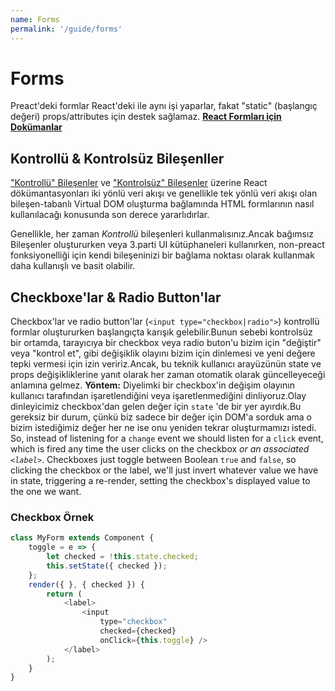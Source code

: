 ```yaml
---
name: Forms
permalink: '/guide/forms'
---
```


# Forms


Preact'deki formlar React'deki ile aynı işi yaparlar, fakat "static" (başlangıç değeri) props/attributes için destek sağlamaz.
**[React Formları için Dokümanlar](https://facebook.github.io/react/docs/forms.html)**

## Kontrollü & Kontrolsüz Bileşenller


["Kontrollü" Bileşenler](https://facebook.github.io/react/docs/forms.html#controlled-components) ve ["Kontrolsüz" Bileşenler](https://facebook.github.io/react/docs/forms.html#uncontrolled-components) üzerine React dökümantasyonları iki yönlü veri akışı ve genellikle tek yönlü veri akışı olan bileşen-tabanlı Virtual DOM oluşturma bağlamında HTML formlarının nasıl kullanılacağı konusunda son derece yararlıdırlar.

Genellikle, her zaman _Kontrollü_ bileşenleri kullanmalısınız.Ancak bağımsız Bileşenler oluştururken veya 3.parti UI kütüphaneleri kullanırken, non-preact fonksiyonelliği için kendi bileşeninizi bir bağlama noktası olarak kullanmak daha kullanışlı ve basit olabilir.

## Checkboxe'lar & Radio Button'lar

Checkbox'lar ve radio button'lar (`<input type="checkbox|radio">`) kontrollü formlar oluştururken başlangıçta karışık gelebilir.Bunun sebebi kontrolsüz bir ortamda, tarayıcıya bir checkbox veya radio buton'u bizim için "değiştir" veya "kontrol et", gibi değişiklik olayını bizim için dinlemesi ve yeni değere tepki vermesi için izin veririz.Ancak, bu teknik kullanıcı arayüzünün state ve props değişikliklerine yanıt olarak her zaman otomatik olarak güncelleyeceği anlamına gelmez.
**Yöntem:** Diyelimki bir checkbox'in değişim olayının kullanıcı tarafından işaretlendiğini veya işaretlenmediğini dinliyoruz.Olay dinleyicimiz checkbox'dan gelen değer için `state` 'de bir yer ayırdık.Bu gereksiz bir durum, çünkü biz sadece bir değer için DOM'a sorduk ama o bizim istediğimiz değer her ne ise onu yeniden tekrar oluşturmamızı istedi.
So, instead of listening for a `change` event we should listen for a `click` event, which is fired any time the user clicks on the checkbox _or an associated `<label>`_.  Checkboxes just toggle between Boolean `true` and `false`, so clicking the checkbox or the label, we'll just invert whatever value we have in state, triggering a re-render, setting the checkbox's displayed value to the one we want.

### Checkbox Örnek

```js
class MyForm extends Component {
    toggle = e => {
        let checked = !this.state.checked;
        this.setState({ checked });
    };
    render({ }, { checked }) {
        return (
            <label>
                <input
                    type="checkbox"
                    checked={checked}
                    onClick={this.toggle} />
            </label>
        );
    }
}
```
